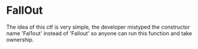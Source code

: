 # FallOut
The idea of this ctf is very simple, the developer mistyped the constructor name 'Fal1out' instead of 'Fallout' so anyone can run this function and take ownership.